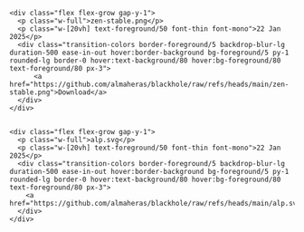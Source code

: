     <div class="flex flex-grow gap-y-1">
      <p class="w-full">zen-stable.png</p>
      <p class="w-[20vh] text-foreground/50 font-thin font-mono">22 Jan 2025</p>
      <div class="transition-colors border-foreground/5 backdrop-blur-lg duration-500 ease-in-out hover:border-background bg-foreground/5 py-1 rounded-lg border-0 hover:text-background/80 hover:bg-foreground/80 text-foreground/80 px-3">
          <a href="https://github.com/almaheras/blackhole/raw/refs/heads/main/zen-stable.png">Download</a>
      </div>
    </div>
    

    <div class="flex flex-grow gap-y-1">
      <p class="w-full">alp.svg</p>
      <p class="w-[20vh] text-foreground/50 font-thin font-mono">22 Jan 2025</p>
      <div class="transition-colors border-foreground/5 backdrop-blur-lg duration-500 ease-in-out hover:border-background bg-foreground/5 py-1 rounded-lg border-0 hover:text-background/80 hover:bg-foreground/80 text-foreground/80 px-3">
        <a href="https://github.com/almaheras/blackhole/raw/refs/heads/main/alp.svg">Download</a>
      </div>
    </div>
    
